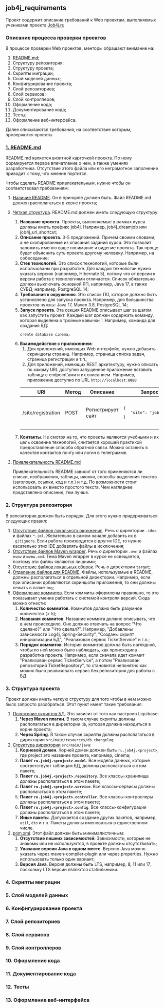 ## job4j_requirements
Проект содержит описание требований к Web проектам, выполняемых учениками проекта [Job4j.ru](https://job4j.ru/)

### Описание процесса проверки проектов

В процессе проверки Web проектов, менторы обращают внимание на:

1. [README.md](#1-readmemdreadme);
2. Структуру репозитория;
3. Структуру проекта;
4. Скрипты миграции;
5. Слой моделей данных;
6. Конфигурирование проекта;
7. Слой репозиториев;
8. Слой сервисов;
9. Слой контроллеров;
10. Оформление кода;
11. Документирование кода;
12. Тесты;
13. Оформление веб-интерфейса.

Далее описываются требования, на соответствие которым, проверяются проекты.

### [1. README.md](README)

README.md является визитной карточкой проекта. По нему формируется первое впечатление о нем, а также умениях разработчика. Отсутствие этого файла или его
неграмотное заполнение приводит к тому, что мнение портится. 

Чтобы сделать README привлекательным, нужно чтобы он соответствовал требованиям:
1. <u>Наличие README</u>. Он в принципе должен быть. Файл README.md должен располагаться в корне проекта;
2. <u>Четкая структура</u>. README.md должен иметь следующую структуру:
   1. <b>Название проекта</b>. Проекты, выполняемые в рамках курса должны иметь префикс job4j. Например, job4j_dreamjob или job4j_url_shortcut;
   2. <b>Описание проекта</b>. 3-5 предложений. Причем своими словами, а не скопированные из описания заданий курса. Это позволит
      заложить именно ваше понимание и видение проекта. Так проще будет объяснить суть проекта другому человеку. Например, на собеседение;
   3. **Стек технологий**. Это список технологий, которые были использованы при разработке. Для каждой технологии нужно указать версию 
      (например, Hibernate 5), потому что от версии к версии работа с технологиями отличается. Список обязательно должен выключать
      основной ЯП, например, Java 17, а также СУБД, например, PostgreSQL 14;
   4. **Требования к окружению**. Это список ПО, которое должно быть установлено для запуска проекта.
      Например, для большинства проектов нужны: Java 17, Maven 3.8, PostgreSQL 14;
   5. **Запуск проекта**. Эта секция README описывает шаг за шагом как запустить проект. Каждый шаг должен содержать команду, которая
      выделена в тройные кавычки `: Например, команда для создания БД: 
      ```shell
      create database cinema;
      ``` 
   6. **Взаимодействие с приложением**:
      1. Для приложений, имеющих Web интерфейс, нужно добавить скриншоты страниц. Например, страница списка задач, страница регистрации и т.п.;
      2. Для приложений, имеющих REST архитектуру, нужно описать по какому URL доступно запущенное приложение вставить таблицу с endpoint'ами и их описанием. Например,
         приложение доступно по URL `http://localhost:8080`
        <table>
         <thead>
            <tr><th>URI</th><th>Метод</th><th>Описание</th><th>Запрос</th><th>Ответ</th></tr>
         </thead>
         <tbody>
            <tr>
               <td>/site/registration</td>
               <td>POST</td>
               <td>Регистрирует сайт</td>
               <td>
      <pre>{ 
         "site": "job4j.ru" 
      }</pre>
               </td>
               <td>
               <pre>
      {
         "login": "csdzasd",
         "password: "avbcvxvxc",
         "isRegistered": true
      }
      </pre>
      </td>
            </tr>
         <tbody>
        </table>
   7. **Контакты**. Не смотря на то, что проекты являются учебными и их цель освоение технологий, считается хорошей
      практикой предоставление способа обратной связи. Можно оставить в качестве контактов почту или логин в телеграмме.
3. <u>Привлекательность README.md</u>

   Привлекательность README зависит от того применяются ли списки, изображения, таблицы, иконки, способы выделения текстов
   (заголовки, ссылки, код и т.п.) и т.д. По возможности стоит использовать их вместо простого текста. Чем нагляднее
   представлено описание, тем лучше.
   

### 2. Структура репозитория

В репозитории должен быть порядок. Для этого нужно придерживаться следующих правил:
1. <u>Отсутствие файлов локального окружения</u>. Речь о директории `.idea` и файлах `*.iml`. Желательно в самом
начале добавить их в `.gitignore`. Если работа производится в других IDE, то нужно касательно этих IDE добавлять
файлы в исключения;
2. <u>Отсутствие файлов Maven wrapper</u>. Речь о директории `.mvn` и файлах `mvnw` и `mvnw.cmd`. Тема Maven wrapper в 
курсе не освещается, поэтому эти файлы являются лишними;
3. <u>Отсутствие файлов локальных сборок</u>. Речь о директории `target`;
4. <u>Отделение файлов для README</u>. Файлы, используемые в README, должны располагаться в отдельной директории. Например, если при описании добавляются
скриншоты приложения, то они должны лежать в папке `img`;
5. <u>Оформление коммитов</u>. Если коммиты оформлены правильно, то это показывает умение работать с системой контроля версий. 
Сюда можно отнести:
   1) **Количество коммитов**. Коммитов должно быть разумное количество (> 5);
   2) **Названия коммитов**. Название коммита должно описывать, что в нем происходило. Оно должно отвечать на вопрос
   "Что сделано?" или "Что сделал?". Например, "Добавлены зависимости Log4j, Spring-Security", "Созданы скрипт инициализации БД",
   "Реализован сервис TicketService" и т.п.;
   3) **Порядок коммитов**. История коммитов должна быть наглядной, чтобы по ней можно было наблюдать, как происходила разработка проекта.
   Например, если сначала идет коммит "Реализован сервис TicketService", а потом "Реализован репозиторий TicketRepository", то становится непонятно
   как можно было реализовать сервис без репозитория для работы с БД. 

### 3. Структура проекта

Проект должен иметь четкую структуру для того чтобы в нем можно было запросто разобраться. Этот пункт имеет такие требования:
1. <u>Положение скриптов БД</u>. Это зависит от того как настроен Liquibase:
   1. **Через Maven плагин**. В таком случае скрипты должны располагаться в директории `db`, которая должна находиться в корне проекта;
   2. **Через Spring**. В таком случае скрипты должны располагаться в директории `src/main/resources/db.changelog`.
2. <u>Структура директории</u> `src/main/java`:
   1. **Корневой домен**. Корней домен должен быть `ru.job4j.<project>`, где project это название проекта, например, cinema;
   2. **Пакет `ru.job4j.<project>.model`**. Все модели данных, которые соответствуют таблицам БД, должны располагаться в этом пакете;
   3. **Пакет `ru.job4j.<project>.repository`**. Все классы-хранилища должны располагаться в этом пакете;
   4. **Пакет `ru.job4j.<project>.service`**. Все классы-сервисы должны располагаться в этом пакете;
   5. **Пакет `ru.job4j.<project>.controller`**. Все классы-контроллеры должны располагаться в этом пакете;
   6. **Пакет `ru.job4j.<project>.config`**. Все классы-конфигурации должны располагаться в этом пакете;
   7. **Иные пакеты**. Допускается создание других пакетов, например, `util`, `dto` и т.п. Пакеты должны именоваться в единственном числе.
3. <u>pom.xml</u>. Этот файл должен быть минималистичным:
   1. **Отсутствие лишних зависимостей**. Зависимости, которые не знакомы или не используются, в проекте должны отсутствовать;
   2. **Указание версии Java в одном месте**. Версию Java можно указать через maven-compiler-plugin или через properties. Нужно использовать
      только один вариант;
   3. **Версия Java**. Версия должны быть LTS, например, 8, 11 или 17, поскольку LTS версии являются стабильными. 

### 4. Скрипты миграции
### 5. Слой моделей данных
### 6. Конфигурирование проекта
### 7. Слой репозиториев
### 8. Слой сервисов
### 9. Слой контроллеров
### 10. Оформление кода
### 11. Документирование кода
### 12. Тесты
### 13. Оформление веб-интерфейса
 